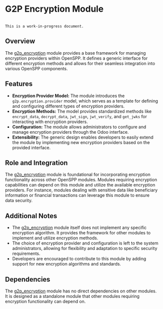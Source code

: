 # G2P Encryption Module

```{warning}

This is a work-in-progress document.
```

## Overview

The [g2p_encryption](g2p_encryption) module provides a base framework for managing encryption providers within OpenSPP. It defines a generic interface for different encryption methods and allows for their seamless integration into various OpenSPP components.

## Features

- **Encryption Provider Model:** The module introduces the `g2p.encryption.provider` model, which serves as a template for defining and configuring different types of encryption providers.
- **Encryption Methods:** The model provides standardized methods like `encrypt_data`, `decrypt_data`, `jwt_sign`, `jwt_verify`, and `get_jwks` for interacting with encryption providers.
- **Configuration:** The module allows administrators to configure and manage encryption providers through the Odoo interface.
- **Extensibility:** The generic design enables developers to easily extend the module by implementing new encryption providers based on the provided interface.

## Role and Integration

The [g2p_encryption](g2p_encryption) module is foundational for incorporating encryption functionality across other OpenSPP modules. Modules requiring encryption capabilities can depend on this module and utilize the available encryption providers. For instance, modules dealing with sensitive data like beneficiary information or financial transactions can leverage this module to ensure data security.

## Additional Notes

- The [g2p_encryption](g2p_encryption) module itself does not implement any specific encryption algorithm. It provides the framework for other modules to implement and utilize encryption methods.
- The choice of encryption provider and configuration is left to the system administrators, allowing for flexibility and adaptation to specific security requirements.
- Developers are encouraged to contribute to this module by adding support for new encryption algorithms and standards.

## Dependencies

The [g2p_encryption](g2p_encryption) module has no direct dependencies on other modules. It is designed as a standalone module that other modules requiring encryption functionality can depend on.
